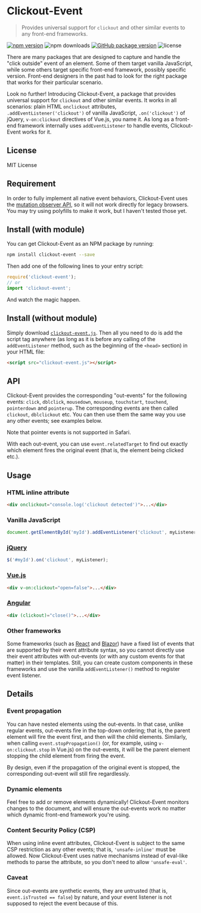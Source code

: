 # Clickout-Event

> Provides universal support for `clickout` and other similar events to any front-end frameworks.

[![npm version](https://img.shields.io/npm/v/clickout-event.svg?logo=npm)](https://www.npmjs.com/package/clickout-event)
![npm downloads](https://img.shields.io/npm/dt/clickout-event?logo=npm)
[![GitHub package version](https://img.shields.io/github/package-json/v/MuTsunTsai/clickout-event.svg?logo=github&label=Github)](https://github.com/MuTsunTsai/clickout-event)
![license](https://img.shields.io/npm/l/clickout-event.svg)


There are many packages that are designed to capture and handle the
"click outside" event of an element. Some of them target vanilla JavaScript,
while some others target specific front-end framework, possibly specific version.
Front-end designers in the past had to look for the right package that works
for their particular scenario.

Look no further! Introducing Clickout-Event,
a package that provides universal support for `clickout` and other similar events.
It works in all scenarios: plain HTML `onclickout` attributes,
`.addEventListener('clickout')` of vanilla JavaScript,
`.on('clickout')` of jQuery, `v-on:clickout` directives of Vue.js, you name it. 
As long as a front-end framework internally uses `addEventListener` to handle events,
Clickout-Event works for it.

## License

MIT License

## Requirement

In order to fully implement all native event behaviors,
Clickout-Event uses the [mutation observer API](https://developer.mozilla.org/en-US/docs/Web/API/MutationObserver),
so it will not work directly for legacy browsers.
You may try using polyfills to make it work,
but I haven't tested those yet.

## Install (with module)

You can get Clickout-Event as an NPM package by running:
```bash
npm install clickout-event --save
```
Then add one of the following lines to your entry script:

```js
require('clickout-event');
// or
import 'clickout-event';
```

And watch the magic happen.

## Install (without module)

Simply download [`clickout-event.js`](https://github.com/MuTsunTsai/clickout-event/raw/master/dist/clickout-event.js).
Then all you need to do is add the script tag anywhere (as long as it is before any calling of the `addEventListener` method, such as the beginning of the `<head>` section) in your HTML file:

```html
<script src="clickout-event.js"></script>
```

## API

Clickout-Event provides the corresponding "out-events" for the following events: `click`, `dblclick`, `mousedown`, `mouseup`, `touchstart`, `touchend`, `pointerdown` and `pointerup`. The corresponding events are then called `clickout`, `dblclickout` etc. You can then use them the same way you use any other events; see examples below.

Note that pointer events is not supported in Safari.

With each out-event, you can use `event.relatedTarget` to find out exactly which element fires the original event (that is, the element being clicked etc.).

## Usage

### HTML inline attribute

```html
<div onclickout="console.log('clickout detected')">...</div>
```

### Vanilla JavaScript

```js
document.getElementById('myId').addEventListener('clickout', myListener);
```

### [jQuery](https://jquery.com/)

```js
$('#myId').on('clickout', myListener);
```

### [Vue.js](https://vuejs.org/)

```html
<div v-on:clickout="open=false">...</div>
```

### [Angular](https://angular.io/)

```html
<div (clickout)="close()">...</div>
```

### Other frameworks

Some frameworks (such as [React](https://reactjs.org/) and [Blazor](https://blazor.net/))
have a fixed list of events that are supported by their event attribute syntax,
so you cannot directly use their event attributes with out-events
(or with any custom events for that matter) in their templates.
Still, you can create custom components in these frameworks and use the vanilla
`addEventListener()` method to register event listener.

## Details

### Event propagation

You can have nested elements using the out-events. In that case,
unlike regular events, out-events fire in the top-down ordering;
that is, the parent element will fire the event first,
and then will the child elements.
Similarly, when calling `event.stopPropagation()`
(or, for example, using `v-on:clickout.stop` in Vue.js) on the out-events,
it will be the parent element stopping the child element from firing the event.

By design, even if the propagation of the original event is stopped,
the corresponding out-event will still fire regardlessly.

### Dynamic elements

Feel free to add or remove elements dynamically!
Clickout-Event monitors changes to the document,
and will ensure the out-events work no matter which dynamic
front-end framework you're using.

### Content Security Policy (CSP)

When using inline event attributes,
Clickout-Event is subject to the same CSP restriction as any other events;
that is, `'unsafe-inline'` must be allowed. Now Clickout-Event uses
native mechanisms instead of eval-like methods to parse the attribute,
so you don't need to allow `'unsafe-eval'`.

### Caveat

Since out-events are synthetic events,
they are untrusted (that is, `event.isTrusted == false`) by nature,
and your event listener is not supposed to reject the event because of this.